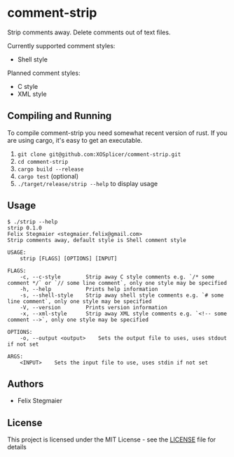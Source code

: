 # comment-strip
Strip comments away.
Delete comments out of text files.

Currently supported comment styles:
- Shell style

Planned comment styles:
- C style
- XML style

## Compiling and Running
To compile comment-strip you need somewhat recent version of rust.
If you are using cargo, it's easy to get an executable.
1. `git clone git@github.com:XOSplicer/comment-strip.git`
2. `cd comment-strip`
3. `cargo build --release`
4. `cargo test` (optional)
5. `./target/release/strip --help` to display usage

## Usage
```
$ ./strip --help          
strip 0.1.0
Felix Stegmaier <stegmaier.felix@gmail.com>
Strip comments away, default style is Shell comment style

USAGE:
    strip [FLAGS] [OPTIONS] [INPUT]

FLAGS:
    -c, --c-style        Strip away C style comments e.g. `/* some comment */` or `// some line comment`, only one style may be specified
    -h, --help           Prints help information
    -s, --shell-style    Strip away shell style comments e.g. `# some line comment`, only one style may be specified
    -V, --version        Prints version information
    -x, --xml-style      Strip away XML style comments e.g. `<!-- some comment -->`, only one style may be specified

OPTIONS:
    -o, --output <output>    Sets the output file to uses, uses stdout if not set

ARGS:
    <INPUT>    Sets the input file to use, uses stdin if not set
```

## Authors
- Felix Stegmaier

## License
This project is licensed under the MIT License - see the [LICENSE](LICENSE) file for details
